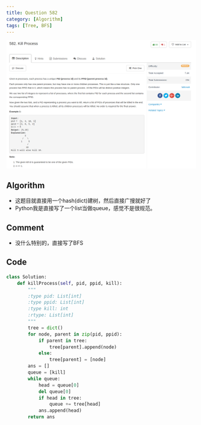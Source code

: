 ```yaml
---
title: Question 582
category: [Algorithm]
tags: [Tree, BFS]
---
```


![Description](../Assets/Figure/question582.png)

## Algorithm

- 这题目就直接用一个hash(dict)建树，然后直接广搜就好了
- Python我是直接写了一个list当做queue，感觉不是很规范。
## Comment

- 没什么特别的，直接写了BFS

## Code

```python
class Solution:
    def killProcess(self, pid, ppid, kill):
        """
        :type pid: List[int]
        :type ppid: List[int]
        :type kill: int
        :rtype: List[int]
        """
        tree = dict()
        for node, parent in zip(pid, ppid):
            if parent in tree:
                tree[parent].append(node)
            else:
                tree[parent] = [node]
        ans = []
        queue = [kill]
        while queue:
            head = queue[0]
            del queue[0]
            if head in tree:
                queue += tree[head]
            ans.append(head)
        return ans
```
